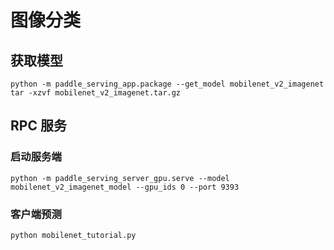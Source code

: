 # 图像分类

## 获取模型

```
python -m paddle_serving_app.package --get_model mobilenet_v2_imagenet
tar -xzvf mobilenet_v2_imagenet.tar.gz
```

## RPC 服务

### 启动服务端

```
python -m paddle_serving_server_gpu.serve --model mobilenet_v2_imagenet_model --gpu_ids 0 --port 9393
```

### 客户端预测

```
python mobilenet_tutorial.py
```
